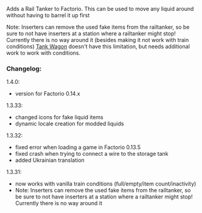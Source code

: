 Adds a Rail Tanker to Factorio. This can be used to move any liquid around without having to barrel it up first

Note: Inserters can remove the used fake items from the railtanker, so be sure to not have inserters at a station where a railtanker might stop! Currently there is no way around it (besides making it not work with train conditions)
[Tank Wagon](https://mods.factorio.com/mods/GotLag/Tank%20Wagon) doesn't have this limitation, but needs additional work to work with conditions.

### Changelog:
1.4.0:

- version for Factorio 0.14.x

1.3.33:

- changed icons for fake liquid items
- dynamic locale creation for modded liquids

1.3.32:

- fixed error when loading a game in Factorio 0.13.5
 - fixed crash when trying to connect a wire to the storage tank
 - added Ukrainian translation

1.3.31: 

   *  now works with vanilla train conditions (full/empty/item count/inactivity)
   *  Note: Inserters can remove the used fake items from the railtanker, so be sure to not have inserters at a station where a railtanker might stop! Currently there is no way around it